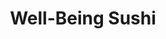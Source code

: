 ---
layout: place
title: Well-Being Sushi
permalink: /new-jersey/dumont/well-being-sushi.html
stateAbbr: NJ
stateName: New Jersey
cityName: Dumont
seo:
  type: restaurant
  links: http://www.wellbeingsushi.com/
place_id: ChIJTf2mCinuwokRzHt36bYlqRs
photos:
  - name: >-
      places/ChIJTf2mCinuwokRzHt36bYlqRs/photos/AeeoHcIIXJJSkLTHcZXgjA2nIJNPz4rYCaZbguZePjuEJaxx6tdxqRsff5EBEImk3gIspwomqEA-0CEyFogAWtUj3JP43QBGPt2NuRDTcG9uIMjUYBpokLiFGAQ-gQIQuMtmMbN5AC3JA1q7FT0VcuyITL5YoV0e9ZSYRgSgt4EGQ9y0HyzU_pa_3CqTm7kxd4CB5KElEeiKRHq1R-OBSmGiEYWZ6M3oYPng59DnAF-hC9VafoORzOFblQx8EhdLFS6Uq9HDp6bEGElZ76B6RSuzAVy6x4nsiyOBOzYhr9XFH--zvs2pGexRaj1JLVg2Tbqg2pINuvyi8jDToMWBVYoFpReo8xIelnZsfnEbydVjG2W0OMWpKXc4PCb59CeJWEOBr0cEEcbygtzgWzkM6lxq0_j66eWuqsH_aGSMA2PRqM0DNA
    widthPx: 4032
    heightPx: 3024
    authorAttributions:
      - displayName: Charlie Wang
        uri: https://maps.google.com/maps/contrib/111186175676774233508
        photoUri: >-
          https://lh3.googleusercontent.com/a-/ALV-UjVaMH6LfwVF8q7YAS3JXl3rVK5l_oWowTpvh-oLuKJ6U5sSjQIr=s100-p-k-no-mo
    flagContentUri: >-
      https://www.google.com/local/imagery/report/?cb_client=maps_api_places.places_api&image_key=!1e10!2sCIHM0ogKEICAgICRq7bRWQ&hl=en-US
    googleMapsUri: >-
      https://www.google.com/maps/place//data=!3m4!1e2!3m2!1sCIHM0ogKEICAgICRq7bRWQ!2e10!4m2!3m1!1s0x89c2ee290aa6fd4d:0x1ba925b6e9777bcc
  - name: >-
      places/ChIJTf2mCinuwokRzHt36bYlqRs/photos/AeeoHcLCSbqEMQHyhG5z91Qfi031CkAARLI_Me4XXjyLwYSvo9jAaMTH2iy34UB_H--cijiE-kaBG--zVXutp-teGHnHGU6vOhMgzMPaQUSgru7E5HXJlJmn-x02ErKDOnIC97S5vJwdxm7DFb3JUA_NMbj3i0ywh7whowElZim2mvfCBao0zLv5rTSWAEHZNG274DcgjJpEf5OAKby31ObtVj9mfbiB3eONODUMhypBNS4I5poyai9gX5JgJaIpiXYW__p7SM8i3-30CFmvy-9gXuYCeGqAFIu-WYVTviMAYnbOg4Oucf-Uaq4e0VkHP8vf9-1zkbwoM6JdBjUmxGREvMjJkKqsoGCyEpRAmCCjDG7462CA088KAM_Ig91BQuqEUUiDc3sH8UbPAScZ3czZh3d9pan1ey80w0ewkABq4mzkTA
    widthPx: 4800
    heightPx: 3600
    authorAttributions:
      - displayName: Sanghee Lee
        uri: https://maps.google.com/maps/contrib/115108808868720176360
        photoUri: >-
          https://lh3.googleusercontent.com/a/ACg8ocKvLIBWp-4IBNm0nVm_biY01CU8UzsHi5I_KNldbHgFuk5R8YEA=s100-p-k-no-mo
    flagContentUri: >-
      https://www.google.com/local/imagery/report/?cb_client=maps_api_places.places_api&image_key=!1e10!2sCIHM0ogKEICAgICroJzxVQ&hl=en-US
    googleMapsUri: >-
      https://www.google.com/maps/place//data=!3m4!1e2!3m2!1sCIHM0ogKEICAgICroJzxVQ!2e10!4m2!3m1!1s0x89c2ee290aa6fd4d:0x1ba925b6e9777bcc
  - name: >-
      places/ChIJTf2mCinuwokRzHt36bYlqRs/photos/AeeoHcKe_U0eLSvr0prWKtE1Ca8n_WFd7VjxPvO6yXt0rLJC6tX7mQx5Cpp4LrfkdmolmEd-SudXLOY5--1kfUeYNTXPxC1MdNOaXC9NyY8Ro5blM78fmcIplUgjY1xw9GdFmJsl4ZyxfayjyGb5UQuk7rmUjqa5-WvU2i0ysGmaxAEslshYlgOOTuONYr0SC4zPZZ9MWlLznEQqO02ewsPfHG0aoRfemhG9LHPiGPkl5_4XLPp3whbHgVGUe5gokZuTilHL2f-Ws9aIzGxXTYfNoTS1kpFUdxtT3lv4FAVlfsyRzOuQuADCSgpzbkczdmHhuh_lDSjVoCOhXt8lNAw0oQ4T5xFoWHFkA0oaDwDzw77Tmh9NwexqlTw3DZc9ddcRz0iSlSt9oVOq93t4_B6nPHZ6IVOVWnZx8yqf-RCI8W6yDA
    widthPx: 1080
    heightPx: 1080
    authorAttributions:
      - displayName: Julio Morgan
        uri: https://maps.google.com/maps/contrib/101480705410853742575
        photoUri: >-
          https://lh3.googleusercontent.com/a/ACg8ocJ22j9sVAO7-V1BVzy1ScC2YMtIgR9FYCLwDH1l4pfbCOWd6Q=s100-p-k-no-mo
    flagContentUri: >-
      https://www.google.com/local/imagery/report/?cb_client=maps_api_places.places_api&image_key=!1e10!2sCIHM0ogKEICAgIDSgbi9bA&hl=en-US
    googleMapsUri: >-
      https://www.google.com/maps/place//data=!3m4!1e2!3m2!1sCIHM0ogKEICAgIDSgbi9bA!2e10!4m2!3m1!1s0x89c2ee290aa6fd4d:0x1ba925b6e9777bcc
  - name: >-
      places/ChIJTf2mCinuwokRzHt36bYlqRs/photos/AeeoHcKmedfi2mriSuAIsN6NY4rpvAJFGRQ6YjKJk2Pp3NBpGOkPRhAFRwxmPSF7x-FGXJfZyHTDn1TcyT9-h52bIUcGmLuGEq4UfD1ZzMp06C4YpTwXFkO0sG0r8-PAzvJpG4DQT94gFCHutLqFz5c_76DtoZcEJBOiG-G009b4cXVVcY_WXAC_a0YcgT5DXCznMaYWIeZ0A3qfi0CdT2An2C6Y2jHciKaEkk1H7FuecK9CyO4xxYDTmhm2hv09we9od5kOKwZlFVb4vVnMNM2VsigaWr0Kk3iv99n_cTLqIm-c2T6MUGtW3aP2uUUTiTMT-AhAB-BZfcw_tpMYlcfrX3UgzdCq4rbjONk92aBPWjElaGhACN_4ZqYXMBAliEDgj_8WMqlIvQduV4D8ZE3xIpDKDrT8xDh4iq88qFpbzhU
    widthPx: 3600
    heightPx: 4800
    authorAttributions:
      - displayName: Nehal Ahmed
        uri: https://maps.google.com/maps/contrib/116481844845729614973
        photoUri: >-
          https://lh3.googleusercontent.com/a-/ALV-UjV-YG9-F7AXcQjts1kLsdnRZAA_RRStaTvEWalKTSHzEpKH5aB_XA=s100-p-k-no-mo
    flagContentUri: >-
      https://www.google.com/local/imagery/report/?cb_client=maps_api_places.places_api&image_key=!1e10!2sCIHM0ogKEICAgIDb9fiJUQ&hl=en-US
    googleMapsUri: >-
      https://www.google.com/maps/place//data=!3m4!1e2!3m2!1sCIHM0ogKEICAgIDb9fiJUQ!2e10!4m2!3m1!1s0x89c2ee290aa6fd4d:0x1ba925b6e9777bcc
  - name: >-
      places/ChIJTf2mCinuwokRzHt36bYlqRs/photos/AeeoHcKGLdXtpyak1U-vSbI6HLJxn1MOePLeuwYRJw3sSdKN5EkaAvJrcoX9CodF66tsrXAYw9-ToLwKoo6lqMcR_ZWjn_EEVGEu8dUvz2zM8RENLPwMWdSwUVC-AIxodihq9kPle3WNAaFEqHnw7joUKCQvpBMLFR3tmcZ59I2JibFEV4I4CWZQ1REMRApqpVM4ksGMbXxz-sblW40hRNKQ_Dk-xT69H3jjig22F417GtUcPZ-8Q3Hc33euh8ZqmXyUNDxdnuyYsdvG1VnR8zBVwZZp124SQqWZktiIDG1WiRwN1s1yC1-V5HeICivsG10SN52r1vO3ggQ4jSVoWm37e80_j0ET2kIfRR9K0sagE9nu_ISh_2Uj0dNwRCMOtO-Idl1tidGiN4sX8fYG60xPfJWxfY7FFq63qV2GV28sbEI
    widthPx: 3024
    heightPx: 4032
    authorAttributions:
      - displayName: Nehal Ahmed
        uri: https://maps.google.com/maps/contrib/116481844845729614973
        photoUri: >-
          https://lh3.googleusercontent.com/a-/ALV-UjV-YG9-F7AXcQjts1kLsdnRZAA_RRStaTvEWalKTSHzEpKH5aB_XA=s100-p-k-no-mo
    flagContentUri: >-
      https://www.google.com/local/imagery/report/?cb_client=maps_api_places.places_api&image_key=!1e10!2sCIHM0ogKEICAgIDp4-eBCQ&hl=en-US
    googleMapsUri: >-
      https://www.google.com/maps/place//data=!3m4!1e2!3m2!1sCIHM0ogKEICAgIDp4-eBCQ!2e10!4m2!3m1!1s0x89c2ee290aa6fd4d:0x1ba925b6e9777bcc
  - name: >-
      places/ChIJTf2mCinuwokRzHt36bYlqRs/photos/AeeoHcIYxfuAzwDT73K2Kxx9YgeXg69lHBmeHxPsh5hfamvazyenxdm-QtLxYC-roqSCtF_eK9aivnVyqBMkIr2YC-ftPV4R4_1PwPL1Nzt-47HLjrsJui-f_BcWs_2TULEG3VI20r7TIylInIV1KHXlp92wXrcvYLj_t3P69ppIsvZz8WqNBXYGVJ1Z-m4nX9BGTD9JuyGta1aQRCK00P6hKf4p0Yku7IKltavcKr7OD387MgQcMAfBOFAstLDxLjALOhUPempu9oNiJi1QOqUFn9nY8F9Yxd6khPWJz5hhsZZe28kJn-LJw-IYZ2AyPjcx1f1vfaIpqqWPDaQykneadLlhZHaHpqc3uT-5Mr3fOWkPWwBC18LHqF9Uw-EhGUoBuKcJZ2OXt38Dddi-y2JEX339oA7veL9_MN8pRVKeAEA
    widthPx: 1080
    heightPx: 1349
    authorAttributions:
      - displayName: Julio Morgan
        uri: https://maps.google.com/maps/contrib/101480705410853742575
        photoUri: >-
          https://lh3.googleusercontent.com/a/ACg8ocJ22j9sVAO7-V1BVzy1ScC2YMtIgR9FYCLwDH1l4pfbCOWd6Q=s100-p-k-no-mo
    flagContentUri: >-
      https://www.google.com/local/imagery/report/?cb_client=maps_api_places.places_api&image_key=!1e10!2sCIHM0ogKEICAgIDSgbjANg&hl=en-US
    googleMapsUri: >-
      https://www.google.com/maps/place//data=!3m4!1e2!3m2!1sCIHM0ogKEICAgIDSgbjANg!2e10!4m2!3m1!1s0x89c2ee290aa6fd4d:0x1ba925b6e9777bcc
  - name: >-
      places/ChIJTf2mCinuwokRzHt36bYlqRs/photos/AeeoHcJWnzTxp0XVNafH5AnbzP7g2iKbsNcx1soJDlEPw5MFv8N7FasVu0RwgzQtvOGEYlMRFy61CeYleOr33n-Mz-SE4V_TYoLW0khHjlMxJw88jj6Qt5ILrZ2cAzeZEMrtRj-4xFRmks-sLMxVT9nthJ_YXcfxYTrDD-0e3Q_4yNKxouXxMjtowJ_bXTrhwc0q8I_PxdVKdxJoVX2yOJcq-Jfe9Gw8dCvlF1yvf_TRycv0rOgHmste6NelUxPt2OxwmfvrtTiKm4U8t9KXoX2R1peLFn2YYT5QrprMmPB8sLAEfPkZmrMlJP5rf_e0T17SuuGi-20FEkF_7Y_aVt7fihczIuWvTbVNPaMcgLM35FM6pjMMdCdqSBLsRSo_PBX_C92OOKxfK4ghwp_mr8RP4Qm8bOIYsPMZuz1HAXWW_uob0CRf
    widthPx: 1080
    heightPx: 1080
    authorAttributions:
      - displayName: Julio Morgan
        uri: https://maps.google.com/maps/contrib/101480705410853742575
        photoUri: >-
          https://lh3.googleusercontent.com/a/ACg8ocJ22j9sVAO7-V1BVzy1ScC2YMtIgR9FYCLwDH1l4pfbCOWd6Q=s100-p-k-no-mo
    flagContentUri: >-
      https://www.google.com/local/imagery/report/?cb_client=maps_api_places.places_api&image_key=!1e10!2sCIHM0ogKEICAgIDSgbjOmQE&hl=en-US
    googleMapsUri: >-
      https://www.google.com/maps/place//data=!3m4!1e2!3m2!1sCIHM0ogKEICAgIDSgbjOmQE!2e10!4m2!3m1!1s0x89c2ee290aa6fd4d:0x1ba925b6e9777bcc
  - name: >-
      places/ChIJTf2mCinuwokRzHt36bYlqRs/photos/AeeoHcKdbiotR5a5qOLFrjww2A-aZDaexnQr3UsZVqpNgcMB2hMDVRZZOMKWFECMLyk3mKVwdyPNUv4hqD1S2uciBg1ntllxPOP6nrPvP5rgJQP5fXLEAQcVF25bhzlK8FoIZWgRZOrQW6UEv9MKz204RD-pqccQuSdNNjpLKFAVJAW2o4_znrArgAGvZeyjYICXeRAPyNeQmfJkmLxNSFNwFP-_zXpWwvCKVg_NTss5tsvTJNcP77AmRR4_PXopnhQwL0dT8eacxQiQJf4LLwnMP9OB2zoDFGDvtHzLjGZSxwKsxeNNnodUXs9op2-rk1LJBdudNXfDVp-dRvNOg3BXewoY8G2UIUWxYwtSajxtFGHfKoufJ8SN09DLTqrF1NOzjVDIKdTECnnMSs5MSDAp2qsZhXh0kBB9fwBpe3vYWrLTxZbV
    widthPx: 3600
    heightPx: 4800
    authorAttributions:
      - displayName: Nehal Ahmed
        uri: https://maps.google.com/maps/contrib/116481844845729614973
        photoUri: >-
          https://lh3.googleusercontent.com/a-/ALV-UjV-YG9-F7AXcQjts1kLsdnRZAA_RRStaTvEWalKTSHzEpKH5aB_XA=s100-p-k-no-mo
    flagContentUri: >-
      https://www.google.com/local/imagery/report/?cb_client=maps_api_places.places_api&image_key=!1e10!2sCIHM0ogKEICAgIDb9fjFpAE&hl=en-US
    googleMapsUri: >-
      https://www.google.com/maps/place//data=!3m4!1e2!3m2!1sCIHM0ogKEICAgIDb9fjFpAE!2e10!4m2!3m1!1s0x89c2ee290aa6fd4d:0x1ba925b6e9777bcc
  - name: >-
      places/ChIJTf2mCinuwokRzHt36bYlqRs/photos/AeeoHcIMc3bwzr255WMd0DdGIWHK4YBDpIf-UCBvk-UGDEiM1vKK-aPrBghQdlzasGPGh97ZFxB16vOcMsQL1_ooUzZ0bux-2qsL-w7z_HWMlgJlv8M98NmsbO1BBp33d82eJpSB21sPHavaIqOedItmMULdt7rv6lnqjlHxHa1sMjsk4mGA2ROr7kufuHATTYBfHylh5aID2yhDX4pEUOClT9h9zzqWNVgUpZuZHsxzCR38pP8-4QJsbMrb4Wq5B9d-gQZn2TfB8WElFaRUNr72HMx9Biqh_0VKzqWjMMS5H6g1h9hluqtdYHyAF34R5a11Fu8wgQaQTQnKfUrxZY6q_ueACnuf44kib7TDGXQ7WajlalGqn6GBVj5rFecNKXKSZGQxsnVeGzjRSM1PTHqXUzm68MQ9DzC8QAJzSbl5tAjG6w
    widthPx: 1080
    heightPx: 1350
    authorAttributions:
      - displayName: Julio Morgan
        uri: https://maps.google.com/maps/contrib/101480705410853742575
        photoUri: >-
          https://lh3.googleusercontent.com/a/ACg8ocJ22j9sVAO7-V1BVzy1ScC2YMtIgR9FYCLwDH1l4pfbCOWd6Q=s100-p-k-no-mo
    flagContentUri: >-
      https://www.google.com/local/imagery/report/?cb_client=maps_api_places.places_api&image_key=!1e10!2sCIHM0ogKEICAgIDSgbiCbQ&hl=en-US
    googleMapsUri: >-
      https://www.google.com/maps/place//data=!3m4!1e2!3m2!1sCIHM0ogKEICAgIDSgbiCbQ!2e10!4m2!3m1!1s0x89c2ee290aa6fd4d:0x1ba925b6e9777bcc
  - name: >-
      places/ChIJTf2mCinuwokRzHt36bYlqRs/photos/AeeoHcJeZSUP8J30519JC5hrM080yU7rM-d4ShsDj36E-rz9DgMiS4aExa0Ul_stVOA34HaNEGTDckFcnIbX8_Z5wwu0PYLTAKuTZCr27FQ7f74TYTsipqE63JNxEAeLTusl5PAScMCuadU8OtEMsE3omYyxOXjStyvHBoOS9x-Z7-nC8sdqBSrQ0mKmxvXSR4At-mvtf11tcAOmALOBylW7xJ9tEN4w4ULuZC46nD1Uj9QIooaa6tzBwBDQta_UPDhD7iOnZ3huFXl9aTzHLIIsOArmkPz-nI9DGdXHWNFqB23oOqp9BBfGmKMJh0yvacWxgthojPJrEa8b9IYeR5X9OXmvgXAbmWsrO6x7mKOtHz8o7PJteEmcVizu3AGj-Th4PoSK1ZtfVA_p6C4OC-dSVHT3wWGco96Wn88riHm4YqpNyg
    widthPx: 4032
    heightPx: 3024
    authorAttributions:
      - displayName: Sage Mathew
        uri: https://maps.google.com/maps/contrib/108490037396829379541
        photoUri: >-
          https://lh3.googleusercontent.com/a/ACg8ocLxqSH3wjYMGZzvjLt3mkYQRfY0cBE4JP6rWwAyo7JzbpTBimU=s100-p-k-no-mo
    flagContentUri: >-
      https://www.google.com/local/imagery/report/?cb_client=maps_api_places.places_api&image_key=!1e10!2sCIHM0ogKEICAgICkg4mpUQ&hl=en-US
    googleMapsUri: >-
      https://www.google.com/maps/place//data=!3m4!1e2!3m2!1sCIHM0ogKEICAgICkg4mpUQ!2e10!4m2!3m1!1s0x89c2ee290aa6fd4d:0x1ba925b6e9777bcc
address: 10 Knickerbocker Rd, Dumont, NJ 07628, USA
street: 10 Knickerbocker Rd
city: Dumont
state: NJ
zip: '07628'
country: USA
neighborhood: null
latitude: '40.941944'
longitude: '-73.976944'
accessibility_options:
  wheelchairAccessibleParking: true
business_status: OPERATIONAL
name: Well-Being Sushi
google_maps_links:
  directionsUri: >-
    https://www.google.com/maps/dir//''/data=!4m7!4m6!1m1!4e2!1m2!1m1!1s0x89c2ee290aa6fd4d:0x1ba925b6e9777bcc!3e0
  placeUri: https://maps.google.com/?cid=1993165777619352524
  writeAReviewUri: >-
    https://www.google.com/maps/place//data=!4m3!3m2!1s0x89c2ee290aa6fd4d:0x1ba925b6e9777bcc!12e1
  reviewsUri: >-
    https://www.google.com/maps/place//data=!4m4!3m3!1s0x89c2ee290aa6fd4d:0x1ba925b6e9777bcc!9m1!1b1
  photosUri: >-
    https://www.google.com/maps/place//data=!4m3!3m2!1s0x89c2ee290aa6fd4d:0x1ba925b6e9777bcc!10e5
primary_type: Sushi Restaurant
opening_hours:
  regular: null
  current: null
secondary_opening_hours:
  regular:
    weekdayDescriptions: null
    type: null
  current:
    weekdayDescriptions: null
    type: null
phone: (201) 385-5300
price_level: PRICE_LEVEL_MODERATE
price_range: $10 &ndash; $20
rating: '4.5'
rating_count: 0
website: http://www.wellbeingsushi.com/
description: >-
  Discover Well-Being Sushi in Dumont, NJ$$$Well-Being Sushi in Dumont, NJ,
  stands out as a welcoming Japanese spot specializing in fresh sushi and
  creative rolls that capture authentic flavors. This relaxed eatery offers a
  variety of options, including spicy salmon-inspired dishes and cooked fare,
  making it a go-to choice for those seeking quality Japanese cuisine in a
  casual setting. With moderate pricing and accessible features like
  wheelchair-friendly parking, it appeals to locals looking for an easy dining
  experience. The menu highlights well-prepared meals that balance tradition
  with inventive twists, positioning it among the top sushi options in the area.
  Whether you're in the mood for takeout or a simple meal, this spot delivers
  satisfying tastes that enhance any sushi outing nearby.
generative_summary: >-
  Discover Well-Being Sushi in Dumont, NJ$$$Well-Being Sushi in Dumont, NJ,
  stands out as a welcoming Japanese spot specializing in fresh sushi and
  creative rolls that capture authentic flavors. This relaxed eatery offers a
  variety of options, including spicy salmon-inspired dishes and cooked fare,
  making it a go-to choice for those seeking quality Japanese cuisine in a
  casual setting. With moderate pricing and accessible features like
  wheelchair-friendly parking, it appeals to locals looking for an easy dining
  experience. The menu highlights well-prepared meals that balance tradition
  with inventive twists, positioning it among the top sushi options in the area.
  Whether you're in the mood for takeout or a simple meal, this spot delivers
  satisfying tastes that enhance any sushi outing nearby.
generative_disclosure: Summarized by AI using the Grok-3-Mini model.
reviews:
  - name: >-
      places/ChIJTf2mCinuwokRzHt36bYlqRs/reviews/ChdDSUhNMG9nS0VJQ0FnTUR3c05EemxBRRAB
    relativePublishTimeDescription: 3 weeks ago
    rating: 5
    text:
      text: >-
        I can’t believe I didn’t know about this sushi all the years I am living
        here!!  It’s like a secret hidden gem!  I ordered several special
        rolls.  I really liked the shrimp tempura roll, my son likes the spicy
        salmon and the fried California roll they comp’d us was great.  Loved
        the beef negimaki too!   Well done and reasonably priced.  My new go to!
      languageCode: en
    originalText:
      text: >-
        I can’t believe I didn’t know about this sushi all the years I am living
        here!!  It’s like a secret hidden gem!  I ordered several special
        rolls.  I really liked the shrimp tempura roll, my son likes the spicy
        salmon and the fried California roll they comp’d us was great.  Loved
        the beef negimaki too!   Well done and reasonably priced.  My new go to!
      languageCode: en
    authorAttribution:
      displayName: Gina D
      uri: https://www.google.com/maps/contrib/115020549115571560989/reviews
      photoUri: >-
        https://lh3.googleusercontent.com/a-/ALV-UjVMGMLERCbt9vfLPxWWUwnrpbUAhrZ5qJDcz2whFJMwSLtWBSX03Q=s128-c0x00000000-cc-rp-mo-ba3
    publishTime: '2025-03-22T21:27:30.516872Z'
    flagContentUri: >-
      https://www.google.com/local/review/rap/report?postId=ChdDSUhNMG9nS0VJQ0FnTUR3c05EemxBRRAB&d=17924085&t=1
    googleMapsUri: >-
      https://www.google.com/maps/reviews/data=!4m6!14m5!1m4!2m3!1sChdDSUhNMG9nS0VJQ0FnTUR3c05EemxBRRAB!2m1!1s0x89c2ee290aa6fd4d:0x1ba925b6e9777bcc
  - name: >-
      places/ChIJTf2mCinuwokRzHt36bYlqRs/reviews/ChRDSUhNMG9nS0VJQ0FnTURnenI4dBAB
    relativePublishTimeDescription: a month ago
    rating: 5
    text:
      text: >-
        I love this place and it's my go to for sushi take out. Everything is
        always delicious and fresh. The staff is very friendly and I've never
        had an issue.


        Highly recommend.
      languageCode: en
    originalText:
      text: >-
        I love this place and it's my go to for sushi take out. Everything is
        always delicious and fresh. The staff is very friendly and I've never
        had an issue.


        Highly recommend.
      languageCode: en
    authorAttribution:
      displayName: Eduardo Rea
      uri: https://www.google.com/maps/contrib/111894226336519587478/reviews
      photoUri: >-
        https://lh3.googleusercontent.com/a/ACg8ocKKrN_KfWuQi44-DLOo5lXGN9xXDuGxxaWjOrAYcv8nsl58n87Q=s128-c0x00000000-cc-rp-mo-ba4
    publishTime: '2025-02-24T20:03:08.841363Z'
    flagContentUri: >-
      https://www.google.com/local/review/rap/report?postId=ChRDSUhNMG9nS0VJQ0FnTURnenI4dBAB&d=17924085&t=1
    googleMapsUri: >-
      https://www.google.com/maps/reviews/data=!4m6!14m5!1m4!2m3!1sChRDSUhNMG9nS0VJQ0FnTURnenI4dBAB!2m1!1s0x89c2ee290aa6fd4d:0x1ba925b6e9777bcc
  - name: >-
      places/ChIJTf2mCinuwokRzHt36bYlqRs/reviews/ChZDSUhNMG9nS0VJQ0FnSURQeVotS0JREAE
    relativePublishTimeDescription: 4 months ago
    rating: 3
    text:
      text: >-
        I'm a sushi lover and always in search of good sushi at reasonable
        prices. Saw this place a few times passing by and was curious due to
        good reviews. So I Ordered a roll platter for my family get-together.
        Once arrived, food was ready and I was in and out quickly. They seemed
        like nice folks and were friendly.  However, I have to say I was quite a
        bit disappointed by the quality of food. The rolls were too big with too
        much rice. They also weren't rolled tightly, so some of them were
        falling apart when picked up with chopstick, making it difficult to eat.
        Also, the ingredients seemed OK, but not the freshest. Unfortunately, I
        won't be back as there are too many options for decent sushi in bergen
        county.
      languageCode: en
    originalText:
      text: >-
        I'm a sushi lover and always in search of good sushi at reasonable
        prices. Saw this place a few times passing by and was curious due to
        good reviews. So I Ordered a roll platter for my family get-together.
        Once arrived, food was ready and I was in and out quickly. They seemed
        like nice folks and were friendly.  However, I have to say I was quite a
        bit disappointed by the quality of food. The rolls were too big with too
        much rice. They also weren't rolled tightly, so some of them were
        falling apart when picked up with chopstick, making it difficult to eat.
        Also, the ingredients seemed OK, but not the freshest. Unfortunately, I
        won't be back as there are too many options for decent sushi in bergen
        county.
      languageCode: en
    authorAttribution:
      displayName: Joe J
      uri: https://www.google.com/maps/contrib/110194721207519207943/reviews
      photoUri: >-
        https://lh3.googleusercontent.com/a/ACg8ocINZ78xFkrkmS7t7PfoQciv_FKuuwhyYFc898h5OixrsawTPQ=s128-c0x00000000-cc-rp-mo-ba2
    publishTime: '2024-12-03T15:27:30.431045Z'
    flagContentUri: >-
      https://www.google.com/local/review/rap/report?postId=ChZDSUhNMG9nS0VJQ0FnSURQeVotS0JREAE&d=17924085&t=1
    googleMapsUri: >-
      https://www.google.com/maps/reviews/data=!4m6!14m5!1m4!2m3!1sChZDSUhNMG9nS0VJQ0FnSURQeVotS0JREAE!2m1!1s0x89c2ee290aa6fd4d:0x1ba925b6e9777bcc
  - name: >-
      places/ChIJTf2mCinuwokRzHt36bYlqRs/reviews/ChZDSUhNMG9nS0VJQ0FnTUR3a05PS0hBEAE
    relativePublishTimeDescription: 3 weeks ago
    rating: 1
    text:
      text: >-
        I placed an order for pickup to try them for the first time. I asked for
        sauce for 3 sushi rolls and they charged me extra. They kept me waiting,
        and when I got home, I realized they gave me the wrong order. Despite
        clearly showing them what I wanted, they delivered something completely
        different. I will not order from here again.
      languageCode: en
    originalText:
      text: >-
        I placed an order for pickup to try them for the first time. I asked for
        sauce for 3 sushi rolls and they charged me extra. They kept me waiting,
        and when I got home, I realized they gave me the wrong order. Despite
        clearly showing them what I wanted, they delivered something completely
        different. I will not order from here again.
      languageCode: en
    authorAttribution:
      displayName: Abdullah Eryilmaz
      uri: https://www.google.com/maps/contrib/105227481460417109706/reviews
      photoUri: >-
        https://lh3.googleusercontent.com/a-/ALV-UjUiR_H2jupfBD61m03Q1BQ3ZlyJhuir_YGSeNSdPjeL_796parg=s128-c0x00000000-cc-rp-mo-ba2
    publishTime: '2025-03-22T19:16:01.734148Z'
    flagContentUri: >-
      https://www.google.com/local/review/rap/report?postId=ChZDSUhNMG9nS0VJQ0FnTUR3a05PS0hBEAE&d=17924085&t=1
    googleMapsUri: >-
      https://www.google.com/maps/reviews/data=!4m6!14m5!1m4!2m3!1sChZDSUhNMG9nS0VJQ0FnTUR3a05PS0hBEAE!2m1!1s0x89c2ee290aa6fd4d:0x1ba925b6e9777bcc
  - name: >-
      places/ChIJTf2mCinuwokRzHt36bYlqRs/reviews/ChdDSUhNMG9nS0VJQ0FnSUN3dTVUbGh3RRAB
    relativePublishTimeDescription: 6 years ago
    rating: 4
    text:
      text: >-
        I've passed by this small and inconspicuous Sushi place located at the
        corner of a strip mall for many years. I was finally propelled to stop
        in and try their fare today. I was pleasantly surprised by the freshness
        of their Sashimi. The tempura was light and not too greasy. Service was
        friendly led by a young lady.
      languageCode: en
    originalText:
      text: >-
        I've passed by this small and inconspicuous Sushi place located at the
        corner of a strip mall for many years. I was finally propelled to stop
        in and try their fare today. I was pleasantly surprised by the freshness
        of their Sashimi. The tempura was light and not too greasy. Service was
        friendly led by a young lady.
      languageCode: en
    authorAttribution:
      displayName: Sage Mathew
      uri: https://www.google.com/maps/contrib/108490037396829379541/reviews
      photoUri: >-
        https://lh3.googleusercontent.com/a/ACg8ocLxqSH3wjYMGZzvjLt3mkYQRfY0cBE4JP6rWwAyo7JzbpTBimU=s128-c0x00000000-cc-rp-mo-ba6
    publishTime: '2018-06-27T03:19:35.781Z'
    flagContentUri: >-
      https://www.google.com/local/review/rap/report?postId=ChdDSUhNMG9nS0VJQ0FnSUN3dTVUbGh3RRAB&d=17924085&t=1
    googleMapsUri: >-
      https://www.google.com/maps/reviews/data=!4m6!14m5!1m4!2m3!1sChdDSUhNMG9nS0VJQ0FnSUN3dTVUbGh3RRAB!2m1!1s0x89c2ee290aa6fd4d:0x1ba925b6e9777bcc
review_summary: >-
  Insights from Recent Feedback$$$Folks generally enjoy Well-Being Sushi for its
  fresh flavors and reliable takeout options, with many praising the variety of
  rolls and cooked dishes that hit the spot. The friendly service and reasonable
  prices often make it a favorite for quick meals, drawing in repeat visitors
  who appreciate the overall value. While most experiences are positive, a few
  notes mention occasional order mix-ups or inconsistencies in preparation,
  suggesting there's always room for a bit more polish. Still, the standout
  tastes and welcoming atmosphere keep the buzz going strong among sushi
  enthusiasts. If you're hunting for solid Japanese places close by, this spot
  offers a mostly delightful experience worth checking out for its flavorful
  highlights.
review_disclosure: Summarized by AI using the Grok-3-Mini model.
parking_options:
  freeParkingLot: true
  freeStreetParking: true
  valetParking: false
payment_options:
  acceptsCreditCards: true
  acceptsDebitCards: true
  acceptsCashOnly: false
  acceptsNfc: true
allow_dogs: null
curbside_pickup: false
delivery: false
dine_in: false
good_for_children: true
good_for_groups: true
good_for_sports: false
live_music: false
menu_for_children: false
outdoor_seating: false
reservable: true
restroom: true
serves_beer: false
serves_breakfast: false
serves_brunch: false
serves_cocktails: false
serves_coffee: false
serves_dinner: true
serves_dessert: true
serves_lunch: true
serves_vegetarian_food: true
serves_wine: false
takeout: true
update_category: pro
places_description: >-
  Sushi & rolls are the mainstay on the menu at this low-key Japanese eatery
  with some cooked fare.

---